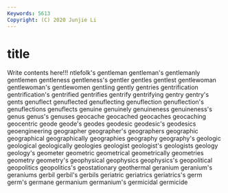 ```yaml
---
Keywords: 5613
Copyright: (C) 2020 Junjie Li
---
```


# title

Write contents here!!!
ntlefolk's 
gentleman 
gentleman's
gentlemanly 
gentlemen 
gentleness 
gentleness's 
gentler 
gentles 
gentlest 
gentlewoman 
gentlewoman's 
gentlewomen
gentling 
gently 
gentries 
gentrification 
gentrification's 
gentrified 
gentrifies 
gentrify 
gentrifying 
gentry
gentry's 
gents 
genuflect 
genuflected 
genuflecting 
genuflection 
genuflection's 
genuflections 
genuflects 
genuine
genuinely 
genuineness 
genuineness's 
genus 
genus's 
genuses 
geocache 
geocached 
geocaches 
geocaching
geocentric 
geode 
geode's 
geodes 
geodesic 
geodesic's 
geodesics 
geoengineering 
geographer 
geographer's
geographers 
geographic 
geographical 
geographically 
geographies 
geography 
geography's 
geologic 
geological 
geologically
geologies 
geologist 
geologist's 
geologists 
geology 
geology's 
geometer 
geometric 
geometrical 
geometrically
geometries 
geometry 
geometry's 
geophysical 
geophysics 
geophysics's 
geopolitical 
geopolitics 
geopolitics's 
geostationary
geothermal 
geranium 
geranium's 
geraniums 
gerbil 
gerbil's 
gerbils 
geriatric 
geriatrics 
geriatrics's
germ 
germ's 
germane 
germanium 
germanium's 
germicidal 
germicide 
